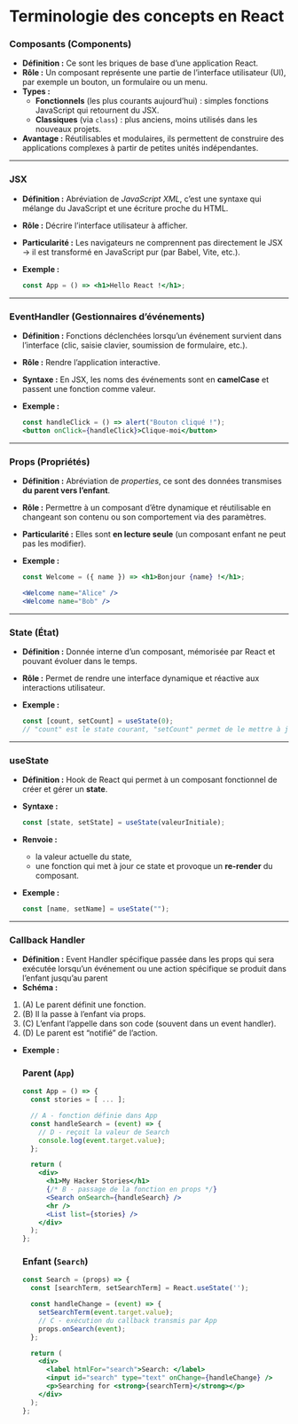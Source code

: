 # Terminologie des concepts en React

### **Composants (Components)**

- **Définition :** Ce sont les briques de base d’une application React.
- **Rôle :** Un composant représente une partie de l’interface utilisateur (UI), par exemple un bouton, un formulaire ou un menu.
- **Types :**
    - **Fonctionnels** (les plus courants aujourd’hui) : simples fonctions JavaScript qui retournent du JSX.
    - **Classiques** (via `class`) : plus anciens, moins utilisés dans les nouveaux projets.
- **Avantage :** Réutilisables et modulaires, ils permettent de construire des applications complexes à partir de petites unités indépendantes.

---

### **JSX**

- **Définition :** Abréviation de *JavaScript XML*, c’est une syntaxe qui mélange du JavaScript et une écriture proche du HTML.
- **Rôle :** Décrire l’interface utilisateur à afficher.
- **Particularité :** Les navigateurs ne comprennent pas directement le JSX → il est transformé en JavaScript pur (par Babel, Vite, etc.).
- **Exemple :**
    
    ```jsx
    const App = () => <h1>Hello React !</h1>;
    
    ```
    

---

### **EventHandler (Gestionnaires d’événements)**

- **Définition :** Fonctions déclenchées lorsqu’un événement survient dans l’interface (clic, saisie clavier, soumission de formulaire, etc.).
- **Rôle :** Rendre l’application interactive.
- **Syntaxe :** En JSX, les noms des événements sont en **camelCase** et passent une fonction comme valeur.
- **Exemple :**
    
    ```jsx
    const handleClick = () => alert("Bouton cliqué !");
    <button onClick={handleClick}>Clique-moi</button>
    
    ```
    

---

### **Props (Propriétés)**

- **Définition :** Abréviation de *properties*, ce sont des données transmises **du parent vers l’enfant**.
- **Rôle :** Permettre à un composant d’être dynamique et réutilisable en changeant son contenu ou son comportement via des paramètres.
- **Particularité :** Elles sont **en lecture seule** (un composant enfant ne peut pas les modifier).
- **Exemple :**
    
    ```jsx
    const Welcome = ({ name }) => <h1>Bonjour {name} !</h1>;
    
    <Welcome name="Alice" />
    <Welcome name="Bob" />
    
    ```
    

---

### **State (État)**

- **Définition :** Donnée interne d’un composant, mémorisée par React et pouvant évoluer dans le temps.
- **Rôle :** Permet de rendre une interface dynamique et réactive aux interactions utilisateur.
- **Exemple :**
    
    ```jsx
    const [count, setCount] = useState(0);
    // "count" est le state courant, "setCount" permet de le mettre à jour
    
    ```
    

---

### **useState**

- **Définition :** Hook de React qui permet à un composant fonctionnel de créer et gérer un **state**.
- **Syntaxe :**
    
    ```jsx
    const [state, setState] = useState(valeurInitiale);
    
    ```
    
- **Renvoie :**
    - la valeur actuelle du state,
    - une fonction qui met à jour ce state et provoque un **re-render** du composant.
- **Exemple :**
    
    ```jsx
    const [name, setName] = useState("");
    
    ```
    

---

### **Callback Handler**

- **Définition :** Event Handler spécifique passée dans les props qui sera exécutée lorsqu’un événement ou une action spécifique se produit dans l’enfant jusqu’au parent
- **Schéma :**
1. (A) Le parent définit une fonction.
2. (B) Il la passe à l’enfant via props.
3. (C) L’enfant l’appelle dans son code (souvent dans un event handler).
4. (D) Le parent est “notifié” de l’action.
- **Exemple :**
    
    ### Parent (`App`)
    
    ```jsx
    const App = () => {
      const stories = [ ... ];
    
      // A - fonction définie dans App
      const handleSearch = (event) => {
        // D - reçoit la valeur de Search
        console.log(event.target.value);
      };
    
      return (
        <div>
          <h1>My Hacker Stories</h1>
          {/* B - passage de la fonction en props */}
          <Search onSearch={handleSearch} />
          <hr />
          <List list={stories} />
        </div>
      );
    };
    
    ```
    
    ### Enfant (`Search`)
    
    ```jsx
    const Search = (props) => {
      const [searchTerm, setSearchTerm] = React.useState('');
    
      const handleChange = (event) => {
        setSearchTerm(event.target.value);
        // C - exécution du callback transmis par App
        props.onSearch(event);
      };
    
      return (
        <div>
          <label htmlFor="search">Search: </label>
          <input id="search" type="text" onChange={handleChange} />
          <p>Searching for <strong>{searchTerm}</strong></p>
        </div>
      );
    };
    
    ```